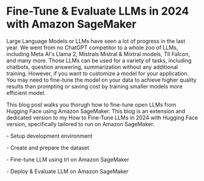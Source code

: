 <h1>Fine-Tune & Evaluate LLMs in 2024 with Amazon SageMaker</h1>
Large Language Models or LLMs have seen a lot of progress in the last year. We went from no ChatGPT competitor to a whole zoo of LLMs, including Meta AI's Llama 2, Mistrals Mistral & Mixtral models, 
TII Falcon, and many more. Those LLMs can be used for a variety of tasks, including chatbots, question answering, summarization without any additional training. However, if you want to customize a model for 
your application. You may need to fine-tune the model on your data to achieve higher quality results than prompting or saving cost by training smaller models more efficient model.

This blog post walks you thorugh how to fine-tune open LLMs from Hugging Face using Amazon SageMaker. This blog is an extension and dedicated version to my How to Fine-Tune LLMs in 2024 with Hugging Face version, 
specifically tailored to run on Amazon SageMaker.

<p>- Setup development environment</p>
<p>- Create and prepare the dataset</p>
<p>- Fine-tune LLM using trl on Amazon SageMaker</p>
<p>- Deploy & Evaluate LLM on Amazon SageMaker</p>
